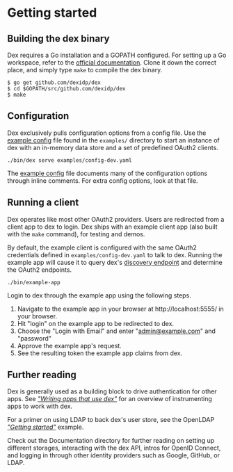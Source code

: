 # Getting started

## Building the dex binary

Dex requires a Go installation and a GOPATH configured. For setting up a Go workspace, refer to the [official documentation][go-setup]. Clone it down the correct place, and simply type `make` to compile the dex binary.

```
$ go get github.com/dexidp/dex
$ cd $GOPATH/src/github.com/dexidp/dex
$ make
```

## Configuration

Dex exclusively pulls configuration options from a config file. Use the [example config][example-config] file found in the `examples/` directory to start an instance of dex with an in-memory data store and a set of predefined OAuth2 clients.

```
./bin/dex serve examples/config-dev.yaml
```

The [example config][example-config] file documents many of the configuration options through inline comments. For extra config options, look at that file.

## Running a client

Dex operates like most other OAuth2 providers. Users are redirected from a client app to dex to login. Dex ships with an example client app (also built with the `make` command), for testing and demos.

By default, the example client is configured with the same OAuth2 credentials defined in `examples/config-dev.yaml` to talk to dex. Running the example app will cause it to query dex's [discovery endpoint][oidc-discovery] and determine the OAuth2 endpoints.

```
./bin/example-app
```

Login to dex through the example app using the following steps.

1. Navigate to the example app in your browser at http://localhost:5555/ in your browser.
2. Hit "login" on the example app to be redirected to dex.
3. Choose the "Login with Email" and enter "admin@example.com" and "password"
4. Approve the example app's request.
5. See the resulting token the example app claims from dex.

## Further reading

Dex is generally used as a building block to drive authentication for other apps. See [_"Writing apps that use dex"_][using-dex] for an overview of instrumenting apps to work with dex.

For a primer on using LDAP to back dex's user store, see the OpenLDAP [_"Getting started"_][ldap-getting-started] example.

Check out the Documentation directory for further reading on setting up different storages, interacting with the dex API, intros for OpenID Connect, and logging in through other identity providers such as Google, GitHub, or LDAP.

[go-setup]: https://golang.org/doc/install
[example-config]: ../examples/config-dev.yaml
[oidc-discovery]: https://openid.net/specs/openid-connect-discovery-1_0-17.html#ProviderMetadata
[using-dex]: using-dex.md
[ldap-getting-started]: ldap-connector.md#getting-started

